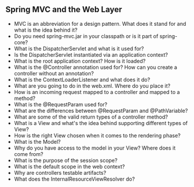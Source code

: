 ## Spring MVC and the Web Layer

- MVC is an abbreviation for a design pattern. What does it stand for and what is the idea behind it?
- Do you need spring-mvc.jar in your classpath or is it part of spring-core?
- What is the DispatcherServlet and what is it used for?
- Is the DispatcherServlet instantiated via an application context?
- What is the root application context? How is it loaded?
- What is the @Controller annotation used for? How can you create a controller without an annotation?
- What is the ContextLoaderListener and what does it do?
- What are you going to do in the web.xml. Where do you place it?
- How is an incoming request mapped to a controller and mapped to a method?
- What is the @RequestParam used for?
- What are the differences between @RequestParam and @PathVariable?
- What are some of the valid return types of a controller method?
- What is a View and what's the idea behind supporting different types of View?
- How is the right View chosen when it comes to the rendering phase?
- What is the Model?
- Why do you have access to the model in your View? Where does it come from?
- What is the purpose of the session scope?
- What is the default scope in the web context?
- Why are controllers testable artifacts?
- What does the InternalResourceViewResolver do?